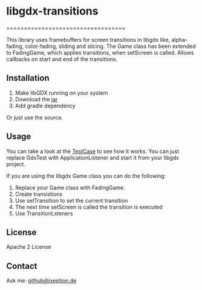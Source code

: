 # libgdx-transitions
==================================

This library uses framebuffers for screen transitions in libgdx  like, alpha-fading, color-fading, sliding and slicing. The Game class has been extended to FadingGame, which applies transitions, when setScreen is called. Allows callbacks on start and end of the transitions.

Installation
------------
1. Make libGDX running on your system
2. Download  the [jar](https://github.com/iXeption/libgdx-transitions/releases/download/release/libgdx-transitions-0.0.1.jar)
3. Add gradle dependency

Or just use the source.

Usage
------------
You can take a look at the [TestCase](https://github.com/iXeption/libgdx-transitions/wiki) to see how it works. You can just replace GdxTest with ApplicationListener and start it from your libgdx project.

If you are using the libgdx Game class you can do the following:

1. Replace your Game class with FadingGame.
2. Create transistions 
3. Use setTransition to set the current transition
4. The next time setScreen is called the transition is executed
5. Use TransitionLsteners


License
------------
Apache 2 License

Contact
------------
Ask me:
github@ixeption.de